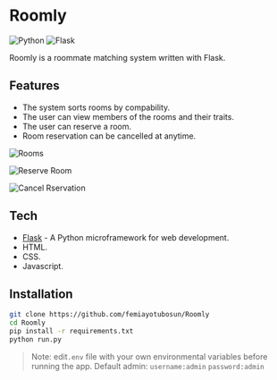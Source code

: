 # Roomly


![Python](https://img.shields.io/badge/Python-3.9-blue) ![Flask](https://img.shields.io/badge/Flask-2.0-blue)

Roomly is a roommate matching system written with Flask.

## Features

- The system sorts rooms by compability.
- The user can view members of the rooms and their traits.
- The user can reserve a room.
- Room reservation can be cancelled at anytime.

![Rooms](https://i.ibb.co/pvL70YQ/Rooms.png)

![Reserve Room](https://i.ibb.co/bJ5VmB6/Room-pre-Reserve.png)

![Cancel Rservation](https://i.ibb.co/VvrSdcT/Room-post-reserve.png")
## Tech

- [Flask](https://flask.palletsprojects.com/en/2.0.x/) - A Python microframework for web development.
- HTML.
- CSS.
- Javascript.


## Installation

```sh
git clone https://github.com/femiayotubosun/Roomly
cd Roomly
pip install -r requirements.txt
python run.py
```

> Note: edit`.env` file with your own environmental variables before running the app.
> Default admin: `username:admin` `password:admin`

